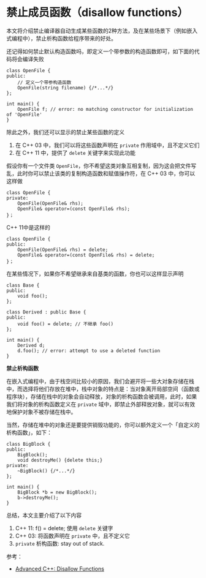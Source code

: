 # 禁止成员函数（disallow functions）

本文将介绍禁止编译器自动生成某些函数的2种方法，及在某些场景下（例如嵌入式编程中），禁止析构函数给程序带来的好处。


还记得如何禁止默认构造函数吗，即定义一个带参数的构造函数即可，如下面的代码将会编译失败

```
class OpenFile {
public:
    // 定义一个带参构造函数
	OpenFile(string filename) {/*...*/}
};

int main() {
    OpenFile f; // error: no matching constructor for initialization of 'OpenFile'
}
```



除此之外，我们还可以显示的禁止某些函数的定义

1. 在 C++ 03 中，我们可以将这些函数声明在 `private` 作用域中，且不定义它们
2. 在 C++ 11 中，提供了 `delete` 关键字来实现此功能



假设你有一个文件类 `OpenFile`，你不希望这类对象互相复制，因为这会把文件写乱，此时你可以禁止该类的复制构造函数和赋值操作符，在 C++ 03 中，你可以这样做

```
class OpenFile {
private:
	OpenFile(OpenFile& rhs);
	OpenFile& operator=(const OpenFile& rhs);
}；
```

C++ 11中是这样的

```
class OpenFile {
public:
	OpenFile(OpenFile& rhs) = delete;
	OpenFile& operator=(const OpenFile& rhs) = delete;
}；
```



在某些情况下，如果你不希望继承来自基类的函数，你也可以这样显示声明

```
class Base {
public:
	void foo();
};

class Derived : public Base {
public:
	void foo() = delete; // 不继承 foo()
};

int main() {
    Derived d;
    d.foo(); // error: attempt to use a deleted function
}
```



**禁止析构函数**

在嵌入式编程中，由于栈空间比较小的原因，我们会避开将一些大对象存储在栈中，而选择将他们存放在堆中，栈中对象的特点是：当对象离开局部空间（函数或程序块），存储在栈中的对象会自动释放，对象的析构函数会被调用，此时，如果我们将对象的析构函数定义在 `private` 域中，即禁止外部释放对象，就可以有效地保护对象不被存储在栈中。

当然，存储在堆中的对象还是要提供销毁功能的，你可以额外定义一个「自定义的析构函数」，如下：

```
class BigBlock {
public:
	BigBlock();
	void destroyMe() {delete this;}
private:
	~BigBlock() {/*...*/}
};

int main() {
    BigBlock *b = new BigBlock();
    b->destroyMe(); 
}
```


总结，本文主要介绍了以下内容

1. C++ 11: f() = delete; 使用 `delete` 关键字
2. C++ 03: 将函数声明在 `private` 中，且不定义它
3. `private` 析构函数: stay out of stack.

参考：
* [Advanced C++: Disallow Functions](https://www.youtube.com/watch?v=EL30-a2gblQ&t=0s&list=PLE28375D4AC946CC3&index=6)
